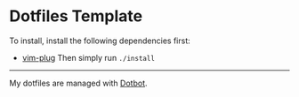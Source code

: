 Dotfiles Template
=================

To install, install the following dependencies first:
- [vim-plug](https://github.com/junegunn/vim-plug)
Then simply run `./install`


---
My dotfiles are managed with [Dotbot](https://github.com/anishathalye/dotbot).
